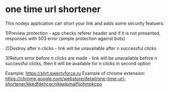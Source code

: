 # one time url shortener
This nodejs application can short your link and  adds some security featuers:

1)Preview protection - app checks referer header and if it is not presented, responses with 503 error (simple protection against bots)

2)Destroy after n clicks - link will be unavailable after n successful clicks

3)Return error before n clicks are made - link will be unavailable before n successful clicks, then it will be available for n clicks  in second option 

Example: https://shrt.qwertyforce.ru
Example of chrome extension: https://chrome.google.com/webstore/detail/one-time-url-shortener/kkedfdehcgcnlkkelpmalfijohmpkcpo
